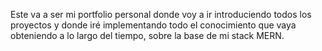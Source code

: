 Este va a ser mi portfolio personal donde voy a ir introduciendo todos los proyectos y donde iré implementando todo el conocimiento que vaya obteniendo a lo largo del tiempo, sobre la base de mi stack MERN.
